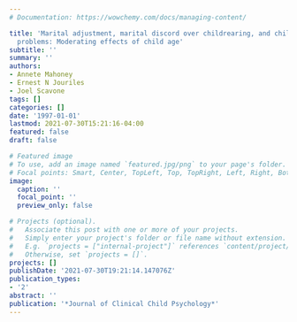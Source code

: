```yaml
---
# Documentation: https://wowchemy.com/docs/managing-content/

title: 'Marital adjustment, marital discord over childrearing, and child behavior
  problems: Moderating effects of child age'
subtitle: ''
summary: ''
authors:
- Annete Mahoney
- Ernest N Jouriles
- Joel Scavone
tags: []
categories: []
date: '1997-01-01'
lastmod: 2021-07-30T15:21:16-04:00
featured: false
draft: false

# Featured image
# To use, add an image named `featured.jpg/png` to your page's folder.
# Focal points: Smart, Center, TopLeft, Top, TopRight, Left, Right, BottomLeft, Bottom, BottomRight.
image:
  caption: ''
  focal_point: ''
  preview_only: false

# Projects (optional).
#   Associate this post with one or more of your projects.
#   Simply enter your project's folder or file name without extension.
#   E.g. `projects = ["internal-project"]` references `content/project/deep-learning/index.md`.
#   Otherwise, set `projects = []`.
projects: []
publishDate: '2021-07-30T19:21:14.147076Z'
publication_types:
- '2'
abstract: ''
publication: '*Journal of Clinical Child Psychology*'
---
```

